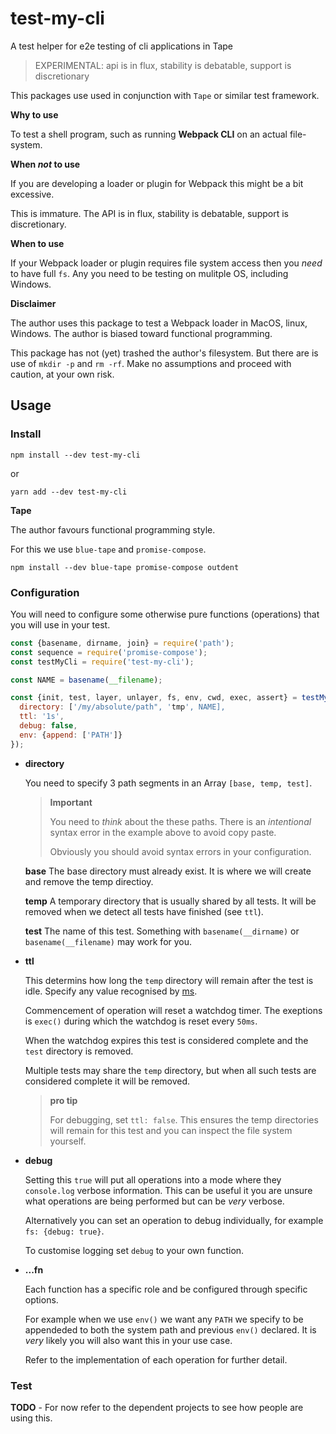 # test-my-cli

A test helper for e2e testing of cli applications in Tape

> EXPERIMENTAL: api is in flux, stability is debatable, support is
> discretionary

This packages use used in conjunction with `Tape` or similar test
framework.

**Why to use**

To test a shell program, such as running **Webpack CLI** on an actual
file-system.

**When _not_ to use**

If you are developing a loader or plugin for Webpack this might be a bit
excessive.

This is immature. The API is in flux, stability is debatable, support is
discretionary.

**When to use**

If your Webpack loader or plugin requires file system access then you
_need_ to have full `fs`. Any you need to be testing on mulitple OS,
including Windows.

**Disclaimer**

The author uses this package to test a Webpack loader in MacOS, linux,
Windows. The author is biased toward functional programming.

This package has not (yet) trashed the author's filesystem. But there are
is use of `mkdir -p` and `rm -rf`. Make no assumptions and proceed with
caution, at your own risk.

## Usage

### Install

```
npm install --dev test-my-cli
```

or

```
yarn add --dev test-my-cli
```

**Tape**

The author favours functional programming style.

For this we use `blue-tape` and `promise-compose`.

```
npm install --dev blue-tape promise-compose outdent
```

### Configuration

You will need to configure some otherwise pure functions (operations) that you will
use in your test.

```javascript
const {basename, dirname, join} = require('path');
const sequence = require('promise-compose');
const testMyCli = require('test-my-cli');

const NAME = basename(__filename);

const {init, test, layer, unlayer, fs, env, cwd, exec, assert} = testMyCli({
  directory: ['/my/absolute/path", 'tmp', NAME],
  ttl: '1s',
  debug: false,
  env: {append: ['PATH']}
});
```

* **directory**

  You need to specify 3 path segments in an Array `[base, temp, test]`.

  > **Important**
  >
  > You need to _think_ about the these paths. There is an _intentional_ syntax
  > error in the example above to avoid copy paste.
  >
  > Obviously you should avoid syntax errors in your configuration.
  
  **base** The base directory must already exist. It is where we will create
  and remove the temp directioy.
  
  **temp** A temporary directory that is usually shared by all tests. It will
  be removed when we detect all tests have finished (see `ttl`).
  
  **test** The name of this test. Something with `basename(__dirname)` or
  `basename(__filename)` may work for you.

* **ttl**

  This determins how long the `temp` directory will remain after the test is
  idle. Specify any value recognised by [ms](https://www.npmjs.com/package/ms).

  Commencement of operation will reset a watchdog timer. The exeptions is
  `exec()` during which the watchdog is reset every `50ms`.
  
  When the watchdog expires this test is considered complete and the `test`
  directory is removed.
  
  Multiple tests may share the `temp` directory, but when all such tests are
  considered complete it will be removed.
  
  > **pro tip**
  > 
  > For debugging, set `ttl: false`. This ensures the temp directories will
  > remain for this test and you can inspect the file system yourself.

* **debug**

  Setting this `true` will put all operations into a mode where they
  `console.log` verbose information. This can be useful it you are unsure
  what operations are being performed but can be _very_ verbose.
  
  Alternatively you can set an operation to debug individually, for example
  `fs: {debug: true}`.
  
  To customise logging set `debug` to your own function.

* **...fn**

  Each function has a specific role and be configured through
  specific options.
  
  For example when we use `env()` we want any `PATH` we specify to be
  appendeded to both the system path and previous `env()` declared. It is
  _very_ likely you will also want this in your use case.

  Refer to the implementation of each operation for further detail.

### Test

**TODO** - For now refer to the dependent projects to see how people are using this.